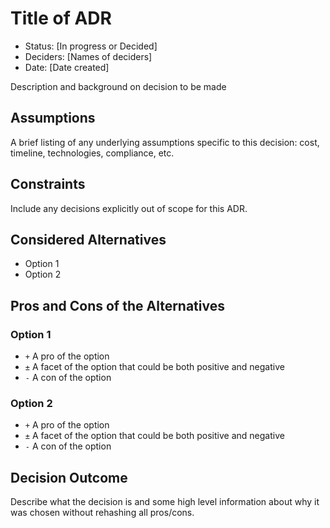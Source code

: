 # Title of ADR

- Status: [In progress or Decided]
- Deciders: [Names of deciders]
- Date: [Date created]

Description and background on decision to be made

## Assumptions

A brief listing of any underlying assumptions specific to this decision: cost, timeline, technologies, compliance, etc.

## Constraints

Include any decisions explicitly out of scope for this ADR.

## Considered Alternatives

- Option 1
- Option 2

## Pros and Cons of the Alternatives

### Option 1

- `+` A pro of the option
- `±` A facet of the option that could be both positive and negative
- `-` A con of the option

### Option 2

- `+` A pro of the option
- `±` A facet of the option that could be both positive and negative
- `-` A con of the option

## Decision Outcome

Describe what the decision is and some high level information about why it was chosen without rehashing all pros/cons.
